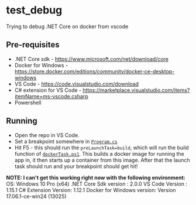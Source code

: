 # test_debug
Trying to debug .NET Core on docker from vscode

## Pre-requisites
- .NET Core sdk - https://www.microsoft.com/net/download/core
- Docker for Windows - https://store.docker.com/editions/community/docker-ce-desktop-windows
- VS Code - https://code.visualstudio.com/download
- C# extension for VS Code - https://marketplace.visualstudio.com/items?itemName=ms-vscode.csharp
- Powershell

## Running 
- Open the repo in VS Code. 
- Set a breakpoint somewhere in [`Program.cs`](Program.cs)
- Hit F5 - this should run the `preLaunchTask=build`, which will run the build function of [`dockerTask.ps1`](dockerTask.ps1). This builds a docker image for running the app in, it then starts up a container from this image. After that the launch task should run and your breakpoint should get hit!


**NOTE: I can't get this working right now with the following environment:**
OS: Windows 10 Pro (x64)
.NET Core Sdk version : 2.0.0
VS Code Version : 1.15.1
C# Extension Version: 1.12.1
Docker for Windows version: Version 17.06.1-ce-win24 (13025)

